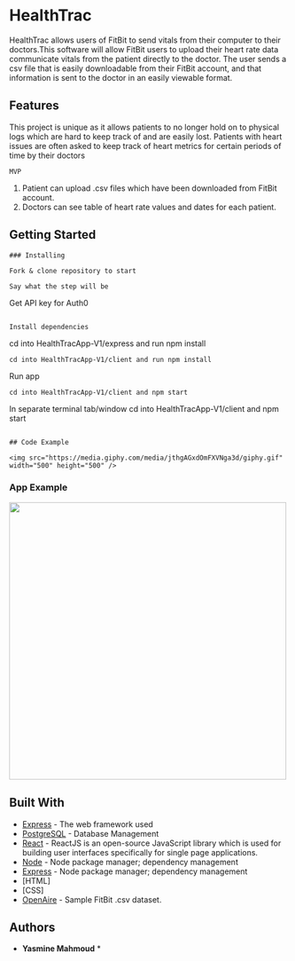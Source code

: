 # HealthTrac

HealthTrac allows users of FitBit to send vitals from their computer to their doctors.This software will allow FitBit users to upload their heart rate data communicate vitals from the patient directly to the doctor. The user sends a csv file that is easily downloadable from their FitBit account, and that information is sent to the doctor in an easily viewable format.

## Features
This project is unique as it allows patients to no longer hold on to physical logs which are hard to keep track of and are easily lost. Patients with heart issues are often asked to keep track of heart metrics for certain periods of time by their doctors 
```
MVP
```
1. Patient can upload .csv files which have been downloaded from FitBit account.
2. Doctors can see table of heart rate values and dates for each patient.

## Getting Started
```
### Installing

Fork & clone repository to start

Say what the step will be

```
Get API key for Auth0
```

Install dependencies

```
cd into HealthTracApp-V1/express and run npm install
```
cd into HealthTracApp-V1/client and run npm install
```
Run app
```
cd into HealthTracApp-V1/client and npm start
```
In separate terminal tab/window cd into HealthTracApp-V1/client and npm start
```

## Code Example

<img src="https://media.giphy.com/media/jthgAGxdOmFXVNga3d/giphy.gif" width="500" height="500" />

```

### App Example

<img src="https://media.giphy.com/media/LRsDwueVKwqdmNBVEv/giphy.gif" width="500" height="500" />


## Built With

* [Express](http://expressjs.com/) - The web framework used
* [PostgreSQL](https://www.postgresql.org/) - Database Management
* [React](https://reactjs.org/) - ReactJS is an open-source JavaScript library which is used for building user interfaces specifically for single page applications.
* [Node](https://www.npmjs.com/) - Node package manager; dependency management
* [Express](https://www.npmjs.com/) - Node package manager; dependency management
* [HTML]
* [CSS]
* [OpenAire](https://zenodo.org/record/53894#.Xd1s_pNKhdg) - Sample FitBit .csv dataset.

## Authors

* **Yasmine Mahmoud** * 